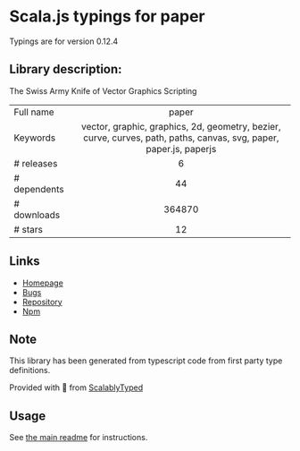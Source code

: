 
# Scala.js typings for paper

Typings are for version 0.12.4

## Library description:
The Swiss Army Knife of Vector Graphics Scripting

|                    |                 |
| ------------------ | :-------------: |
| Full name          | paper |
| Keywords           | vector, graphic, graphics, 2d, geometry, bezier, curve, curves, path, paths, canvas, svg, paper, paper.js, paperjs |
| # releases         | 6 |
| # dependents       | 44 |
| # downloads        | 364870 |
| # stars            | 12 |

## Links
- [Homepage](http://paperjs.org)
- [Bugs](https://github.com/paperjs/paper.js/issues)
- [Repository](https://github.com/paperjs/paper.js)
- [Npm](https://www.npmjs.com/package/paper)
    


## Note
This library has been generated from typescript code from first party type definitions.

Provided with :purple_heart: from [ScalablyTyped](https://github.com/oyvindberg/ScalablyTyped)

## Usage
See [the main readme](../../readme.md) for instructions.


